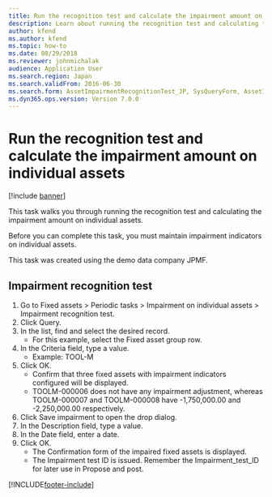 ```yaml
---
title: Run the recognition test and calculate the impairment amount on individual assets
description: Learn about running the recognition test and calculating the impairment amount on individual assets, including a step-by-step process.
author: kfend
ms.author: kfend
ms.topic: how-to
ms.date: 08/29/2018
ms.reviewer: johnmichalak
audience: Application User
ms.search.region: Japan
ms.search.validFrom: 2016-06-30
ms.search.form: AssetImpairmentRecognitionTest_JP, SysQueryForm, AssetImpairmentCreateTest_JP, AssetImpairmentRecognitionTestResult_JP
ms.dyn365.ops.version: Version 7.0.0
---
```


# Run the recognition test and calculate the impairment amount on individual assets

[!include [banner](../../includes/banner.md)]

This task walks you through running the recognition test and calculating the impairment amount on individual assets.



Before you can complete this task, you must maintain impairment indicators on individual assets.



This task was created using the demo data company JPMF.


## Impairment recognition test
1. Go to Fixed assets > Periodic tasks > Impairment on individual assets > Impairment recognition test.
2. Click Query.
3. In the list, find and select the desired record.
    * For this example, select the Fixed asset group row.  
4. In the Criteria field, type a value.
    * Example: TOOL-M  
5. Click OK.
    * Confirm that three fixed assets with impairment indicators configured will be displayed.  
    * TOOLM-000006 does not have any impairment adjustment, whereas TOOLM-000007 and TOOLM-000008 have -1,750,000.00 and -2,250,000.00 respectively.  
6. Click Save impairment to open the drop dialog.
7. In the Description field, type a value.
8. In the Date field, enter a date.
9. Click OK.
    * The Confirmation form of the impaired fixed assets is displayed.  
    * The Impairment test ID is issued.     Remember the Impairment_test_ID for later use in Propose and post.   



[!INCLUDE[footer-include](../../../includes/footer-banner.md)]
